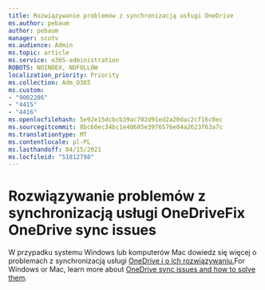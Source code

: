 ```yaml
---
title: Rozwiązywanie problemów z synchronizacją usługi OneDrive
ms.author: pebaum
author: pebaum
manager: scotv
ms.audience: Admin
ms.topic: article
ms.service: o365-administration
ROBOTS: NOINDEX, NOFOLLOW
localization_priority: Priority
ms.collection: Adm_O365
ms.custom:
- "9002286"
- "4415"
- "4416"
ms.openlocfilehash: 5e92e15dcbcb39ac702d91ed2a20dac2cf16c0ec
ms.sourcegitcommit: 8bc60ec34bc1e40685e3976576e04a2623f63a7c
ms.translationtype: MT
ms.contentlocale: pl-PL
ms.lasthandoff: 04/15/2021
ms.locfileid: "51812798"
---
```

# <a name="fix-onedrive-sync-issues"></a><span data-ttu-id="43ede-102">Rozwiązywanie problemów z synchronizacją usługi OneDrive</span><span class="sxs-lookup"><span data-stu-id="43ede-102">Fix OneDrive sync issues</span></span>

<span data-ttu-id="43ede-103">W przypadku systemu Windows lub komputerów Mac dowiedz się więcej o problemach z synchronizacją usługi [OneDrive i o ich rozwiązywaniu.](https://support.office.com/article/fix-onedrive-sync-problems-0899b115-05f7-45ec-95b2-e4cc8c4670b2)</span><span class="sxs-lookup"><span data-stu-id="43ede-103">For Windows or Mac, learn more about [OneDrive sync issues and how to solve them](https://support.office.com/article/fix-onedrive-sync-problems-0899b115-05f7-45ec-95b2-e4cc8c4670b2).</span></span>
